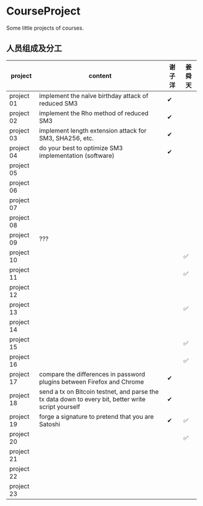 # CourseProject

Some little projects of courses.

## 人员组成及分工

| project    | content                                                                                             | 谢子洋 | 姜舜天 |
| ---------- | --------------------------------------------------------------------------------------------------- | --- | --- |
| project 01 | implement the naïve birthday attack of reduced SM3                                                  | ✔   |     |
| project 02 | implement the Rho method of reduced SM3                                                             | ✔   |     |
| project 03 | implement length extension attack for SM3, SHA256, etc.                                             | ✔   |     |
| project 04 | do your best to optimize SM3 implementation (software)                                              | ✔   |     |
| project 05 |                                                                                                     |     |     |
| project 06 |                                                                                                     |     |     |
| project 07 |                                                                                                     |     |     |
| project 08 |                                                                                                     |     |     |
| project 09 | ???                                                                                                 |     |     |
| project 10 |                                                                                                     |     |  ✅   |
| project 11 |                                                                                                     |     |    ✅ |
| project 12 |                                                                                                     |     |     |
| project 13 |                                                                                                     |     |    ✅ |
| project 14 |                                                                                                     |     |     |
| project 15 |                                                                                                     |     |     ✅|
| project 16 |                                                                                                     |     |   ✅  |
| project 17 | compare the differences in password plugins between Firefox and Chrome  | ✔   |     |
| project 18 | send a tx on Bitcoin testnet, and parse the tx data down to every bit, better write script yourself | ✔   |     |
| project 19 | forge a signature to pretend that you are Satoshi                                                   | ✔   |  ✅   |
| project 20 |                                                                                                     |     |    ✅ |
| project 21 |                                                                                                     |     |     |
| project 22 |                                                                                                     |     |     |
| project 23 |                                                                                                     |     |     |
